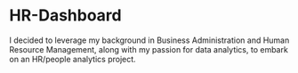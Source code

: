 # HR-Dashboard
I decided to leverage my background in Business Administration and Human Resource Management, along with my passion for data analytics, to embark on an HR/people analytics project.
